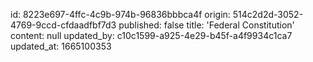 id: 8223e697-4ffc-4c9b-974b-96836bbbca4f
origin: 514c2d2d-3052-4769-9ccd-cfdaadfbf7d3
published: false
title: 'Federal Constitution'
content: null
updated_by: c10c1599-a925-4e29-b45f-a4f9934c1ca7
updated_at: 1665100353
